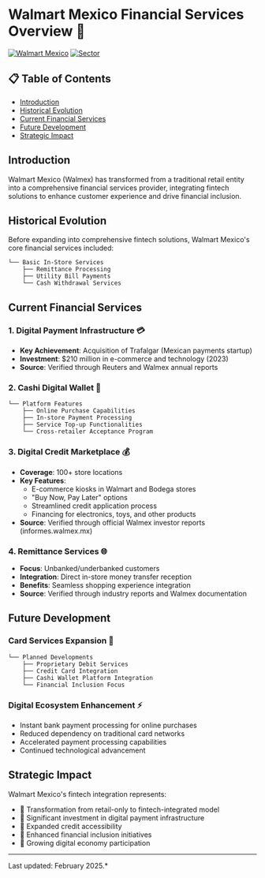 # Walmart Mexico Financial Services Overview 🏦

[![Walmart Mexico](https://img.shields.io/badge/Walmart-Mexico-blue.svg)](https://www.walmartmexico.com)
[![Sector](https://img.shields.io/badge/Sector-Financial_Services-green.svg)](https://www.walmex.mx)

## 📋 Table of Contents
- [Introduction](#introduction)
- [Historical Evolution](#historical-evolution)
- [Current Financial Services](#current-financial-services)
- [Future Development](#future-development)
- [Strategic Impact](#strategic-impact)

## Introduction

Walmart Mexico (Walmex) has transformed from a traditional retail entity into a comprehensive financial services provider, integrating fintech solutions to enhance customer experience and drive financial inclusion.

## Historical Evolution

Before expanding into comprehensive fintech solutions, Walmart Mexico's core financial services included:

```plaintext
└── Basic In-Store Services
    ├── Remittance Processing
    ├── Utility Bill Payments
    └── Cash Withdrawal Services
```

## Current Financial Services

### 1. Digital Payment Infrastructure 💳
- **Key Achievement**: Acquisition of Trafalgar (Mexican payments startup)
- **Investment**: $210 million in e-commerce and technology (2023)
- **Source**: Verified through Reuters and Walmex annual reports

### 2. Cashi Digital Wallet 📱
```plaintext
└── Platform Features
    ├── Online Purchase Capabilities
    ├── In-store Payment Processing
    ├── Service Top-up Functionalities
    └── Cross-retailer Acceptance Program
```

### 3. Digital Credit Marketplace 💰
- **Coverage**: 100+ store locations
- **Key Features**:
  - E-commerce kiosks in Walmart and Bodega stores
  - "Buy Now, Pay Later" options
  - Streamlined credit application process
  - Financing for electronics, toys, and other products
- **Source**: Verified through official Walmex investor reports (informes.walmex.mx)

### 4. Remittance Services 🌐
- **Focus**: Unbanked/underbanked customers
- **Integration**: Direct in-store money transfer reception
- **Benefits**: Seamless shopping experience integration
- **Source**: Verified through industry reports and Walmex documentation

## Future Development

### Card Services Expansion 🔄
```plaintext
└── Planned Developments
    ├── Proprietary Debit Services
    ├── Credit Card Integration
    ├── Cashi Wallet Platform Integration
    └── Financial Inclusion Focus
```

### Digital Ecosystem Enhancement ⚡
- Instant bank payment processing for online purchases
- Reduced dependency on traditional card networks
- Accelerated payment processing capabilities
- Continued technological advancement

## Strategic Impact

Walmart Mexico's fintech integration represents:
- 🔹 Transformation from retail-only to fintech-integrated model
- 🔹 Significant investment in digital payment infrastructure
- 🔹 Expanded credit accessibility
- 🔹 Enhanced financial inclusion initiatives
- 🔹 Growing digital economy participation

---

Last updated: February 2025.*
